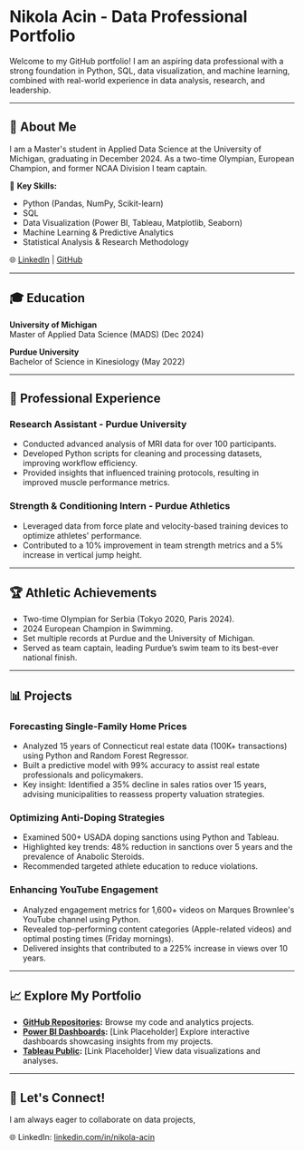 # Nikola Acin - Data Professional Portfolio

Welcome to my GitHub portfolio! I am an aspiring data professional with a strong foundation in Python, SQL, data visualization, and machine learning, combined with real-world experience in data analysis, research, and leadership.

---

## 🚀 About Me
I am a Master's student in Applied Data Science at the University of Michigan, graduating in December 2024. As a two-time Olympian, European Champion, and former NCAA Division I team captain.

🌟 **Key Skills:**
- Python (Pandas, NumPy, Scikit-learn)
- SQL
- Data Visualization (Power BI, Tableau, Matplotlib, Seaborn)
- Machine Learning & Predictive Analytics
- Statistical Analysis & Research Methodology

🌐 [LinkedIn](https://www.linkedin.com/in/nikola-acin) | [GitHub](https://www.github.com/nacin023)

---

## 🎓 Education
**University of Michigan**  
Master of Applied Data Science (MADS) (Dec 2024)

**Purdue University**  
Bachelor of Science in Kinesiology (May 2022)

---

## 💼 Professional Experience
### Research Assistant - Purdue University
- Conducted advanced analysis of MRI data for over 100 participants.
- Developed Python scripts for cleaning and processing datasets, improving workflow efficiency.
- Provided insights that influenced training protocols, resulting in improved muscle performance metrics.

### Strength & Conditioning Intern - Purdue Athletics
- Leveraged data from force plate and velocity-based training devices to optimize athletes' performance.
- Contributed to a 10% improvement in team strength metrics and a 5% increase in vertical jump height.

---

## 🏆 Athletic Achievements
- Two-time Olympian for Serbia (Tokyo 2020, Paris 2024).
- 2024 European Champion in Swimming.
- Set multiple records at Purdue and the University of Michigan.
- Served as team captain, leading Purdue’s swim team to its best-ever national finish.

---

## 📊 Projects

### Forecasting Single-Family Home Prices
- Analyzed 15 years of Connecticut real estate data (100K+ transactions) using Python and Random Forest Regressor.
- Built a predictive model with 99% accuracy to assist real estate professionals and policymakers.
- Key insight: Identified a 35% decline in sales ratios over 15 years, advising municipalities to reassess property valuation strategies.

### Optimizing Anti-Doping Strategies
- Examined 500+ USADA doping sanctions using Python and Tableau.
- Highlighted key trends: 48% reduction in sanctions over 5 years and the prevalence of Anabolic Steroids.
- Recommended targeted athlete education to reduce violations.

### Enhancing YouTube Engagement
- Analyzed engagement metrics for 1,600+ videos on Marques Brownlee's YouTube channel using Python.
- Revealed top-performing content categories (Apple-related videos) and optimal posting times (Friday mornings).
- Delivered insights that contributed to a 225% increase in views over 10 years.

---

## 📈 Explore My Portfolio
- **[GitHub Repositories](https://www.github.com/nacin023):** Browse my code and analytics projects.
- **[Power BI Dashboards](#):** [Link Placeholder] Explore interactive dashboards showcasing insights from my projects.
- **[Tableau Public](#):** [Link Placeholder] View data visualizations and analyses.

---

## 🌟 Let's Connect!
I am always eager to collaborate on data projects, 


🌐 LinkedIn: [linkedin.com/in/nikola-acin](https://www.linkedin.com/in/nikola-acin)  

